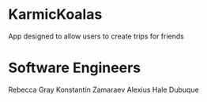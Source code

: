 # KarmicKoalas
App designed to allow users to create trips for friends

# Software Engineers
Rebecca Gray
Konstantin Zamaraev
Alexius Hale Dubuque
